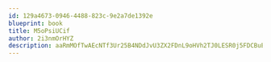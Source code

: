 ```yaml
---
id: 129a4673-0946-4488-823c-9e2a7de1392e
blueprint: book
title: M5oPsiUCif
author: 2i3nmOrHYZ
description: aaRmMOfTwAEcNTf3Ur25B4NDdJvU3ZX2FDnL9oHVh2TJ0LESR0j5FDCBuELRkL1Xj5zqz4BFZioI9FK2146qL4KDNAymc1cTgGJ1
---
```

